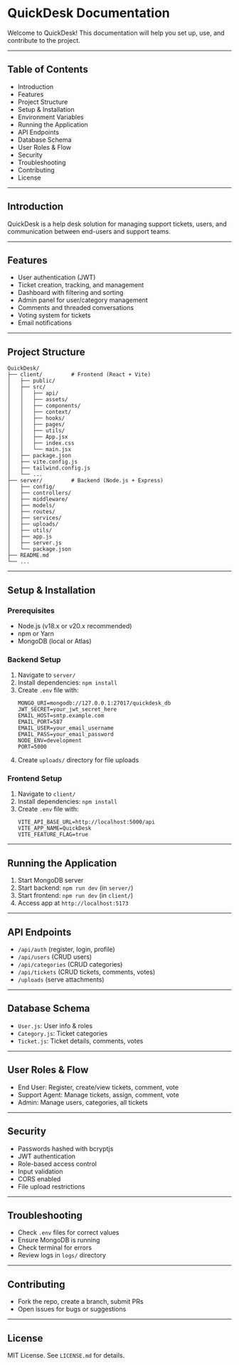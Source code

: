 # QuickDesk Documentation

Welcome to QuickDesk! This documentation will help you set up, use, and contribute to the project.

---

## Table of Contents
- Introduction
- Features
- Project Structure
- Setup & Installation
- Environment Variables
- Running the Application
- API Endpoints
- Database Schema
- User Roles & Flow
- Security
- Troubleshooting
- Contributing
- License

---

## Introduction
QuickDesk is a help desk solution for managing support tickets, users, and communication between end-users and support teams.

---

## Features
- User authentication (JWT)
- Ticket creation, tracking, and management
- Dashboard with filtering and sorting
- Admin panel for user/category management
- Comments and threaded conversations
- Voting system for tickets
- Email notifications

---

## Project Structure
```
QuickDesk/
├── client/         # Frontend (React + Vite)
│   ├── public/
│   ├── src/
│   │   ├── api/
│   │   ├── assets/
│   │   ├── components/
│   │   ├── context/
│   │   ├── hooks/
│   │   ├── pages/
│   │   ├── utils/
│   │   ├── App.jsx
│   │   ├── index.css
│   │   └── main.jsx
│   ├── package.json
│   ├── vite.config.js
│   ├── tailwind.config.js
│   └── ...
├── server/         # Backend (Node.js + Express)
│   ├── config/
│   ├── controllers/
│   ├── middleware/
│   ├── models/
│   ├── routes/
│   ├── services/
│   ├── uploads/
│   ├── utils/
│   ├── app.js
│   ├── server.js
│   └── package.json
├── README.md
└── ...
```

---

## Setup & Installation
### Prerequisites
- Node.js (v18.x or v20.x recommended)
- npm or Yarn
- MongoDB (local or Atlas)

### Backend Setup
1. Navigate to `server/`
2. Install dependencies: `npm install`
3. Create `.env` file with:
    ```env
    MONGO_URI=mongodb://127.0.0.1:27017/quickdesk_db
    JWT_SECRET=your_jwt_secret_here
    EMAIL_HOST=smtp.example.com
    EMAIL_PORT=587
    EMAIL_USER=your_email_username
    EMAIL_PASS=your_email_password
    NODE_ENV=development
    PORT=5000
    ```
4. Create `uploads/` directory for file uploads

### Frontend Setup
1. Navigate to `client/`
2. Install dependencies: `npm install`
3. Create `.env` file with:
    ```env
    VITE_API_BASE_URL=http://localhost:5000/api
    VITE_APP_NAME=QuickDesk
    VITE_FEATURE_FLAG=true
    ```

---

## Running the Application
1. Start MongoDB server
2. Start backend: `npm run dev` (in `server/`)
3. Start frontend: `npm run dev` (in `client/`)
4. Access app at `http://localhost:5173`

---

## API Endpoints
- `/api/auth` (register, login, profile)
- `/api/users` (CRUD users)
- `/api/categories` (CRUD categories)
- `/api/tickets` (CRUD tickets, comments, votes)
- `/uploads` (serve attachments)

---

## Database Schema
- `User.js`: User info & roles
- `Category.js`: Ticket categories
- `Ticket.js`: Ticket details, comments, votes

---

## User Roles & Flow
- End User: Register, create/view tickets, comment, vote
- Support Agent: Manage tickets, assign, comment, vote
- Admin: Manage users, categories, all tickets

---

## Security
- Passwords hashed with bcryptjs
- JWT authentication
- Role-based access control
- Input validation
- CORS enabled
- File upload restrictions

---

## Troubleshooting
- Check `.env` files for correct values
- Ensure MongoDB is running
- Check terminal for errors
- Review logs in `logs/` directory

---

## Contributing
- Fork the repo, create a branch, submit PRs
- Open issues for bugs or suggestions

---

## License
MIT License. See `LICENSE.md` for details.
